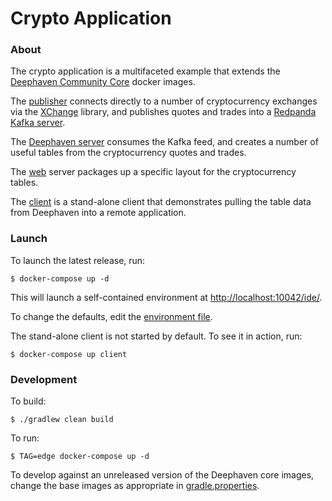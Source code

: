 # Crypto Application

### About

The crypto application is a multifaceted example that extends the [Deephaven Community Core](https://github.com/deephaven/deephaven-core) docker images.

The [publisher](publisher) connects directly to a number of cryptocurrency exchanges via the [XChange](https://github.com/knowm/XChange)
library, and publishes quotes and trades into a [Redpanda](https://vectorized.io/redpanda) [Kafka server](redpanda).

The [Deephaven server](grpc-api) consumes the Kafka feed, and creates a number of useful tables from the cryptocurrency quotes and trades.

The [web](web) server packages up a specific layout for the cryptocurrency tables.

The [client](client) is a stand-alone client that demonstrates pulling the table data from Deephaven into a remote application.

### Launch

To launch the latest release, run:

```shell
$ docker-compose up -d
```

This will launch a self-contained environment at [http://localhost:10042/ide/](http://localhost:10042/ide/).

To change the defaults, edit the [environment file](.env).

The stand-alone client is not started by default. To see it in action, run:

```shell
$ docker-compose up client
```

### Development

To build:

```shell
$ ./gradlew clean build
```

To run:

```shell
$ TAG=edge docker-compose up -d
```

To develop against an unreleased version of the Deephaven core images, change the base images as appropriate in [gradle.properties](gradle.properties).
